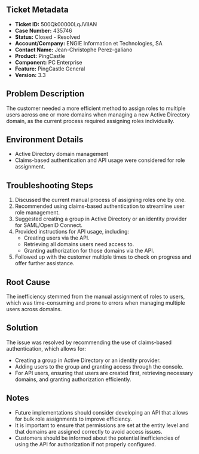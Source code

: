 ## Ticket Metadata
- **Ticket ID:** 500Qk00000LqJViIAN
- **Case Number:** 435746
- **Status:** Closed - Resolved
- **Account/Company:** ENGIE Information et Technologies, SA
- **Contact Name:** Jean-Christophe Perez-galiano
- **Product:** PingCastle
- **Component:** PC Enterprise
- **Feature:** PingCastle General
- **Version:** 3.3

## Problem Description
The customer needed a more efficient method to assign roles to multiple users across one or more domains when managing a new Active Directory domain, as the current process required assigning roles individually.

## Environment Details
- Active Directory domain management
- Claims-based authentication and API usage were considered for role assignment.

## Troubleshooting Steps
1. Discussed the current manual process of assigning roles one by one.
2. Recommended using claims-based authentication to streamline user role management.
3. Suggested creating a group in Active Directory or an identity provider for SAML/OpenID Connect.
4. Provided instructions for API usage, including:
   - Creating users via the API.
   - Retrieving all domains users need access to.
   - Granting authorization for those domains via the API.
5. Followed up with the customer multiple times to check on progress and offer further assistance.

## Root Cause
The inefficiency stemmed from the manual assignment of roles to users, which was time-consuming and prone to errors when managing multiple users across domains.

## Solution
The issue was resolved by recommending the use of claims-based authentication, which allows for:
- Creating a group in Active Directory or an identity provider.
- Adding users to the group and granting access through the console.
- For API users, ensuring that users are created first, retrieving necessary domains, and granting authorization efficiently.

## Notes
- Future implementations should consider developing an API that allows for bulk role assignments to improve efficiency.
- It is important to ensure that permissions are set at the entity level and that domains are assigned correctly to avoid access issues.
- Customers should be informed about the potential inefficiencies of using the API for authorization if not properly configured.